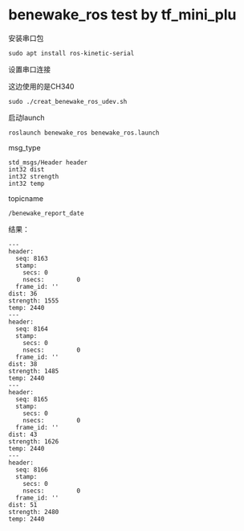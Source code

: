 # benewake_ros test by tf_mini_plu
安装串口包
```
sudo apt install ros-kinetic-serial
```
设置串口连接

这边使用的是CH340
```
sudo ./creat_benewake_ros_udev.sh
```

启动launch

```
roslaunch benewake_ros benewake_ros.launch
```

msg_type
```
std_msgs/Header header
int32 dist
int32 strength
int32 temp
```
topicname
```
/benewake_report_date
```

结果：
```
---
header: 
  seq: 8163
  stamp: 
    secs: 0
    nsecs:         0
  frame_id: ''
dist: 36
strength: 1555
temp: 2440
---
header: 
  seq: 8164
  stamp: 
    secs: 0
    nsecs:         0
  frame_id: ''
dist: 38
strength: 1485
temp: 2440
---
header: 
  seq: 8165
  stamp: 
    secs: 0
    nsecs:         0
  frame_id: ''
dist: 43
strength: 1626
temp: 2440
---
header: 
  seq: 8166
  stamp: 
    secs: 0
    nsecs:         0
  frame_id: ''
dist: 51
strength: 2480
temp: 2440

```
